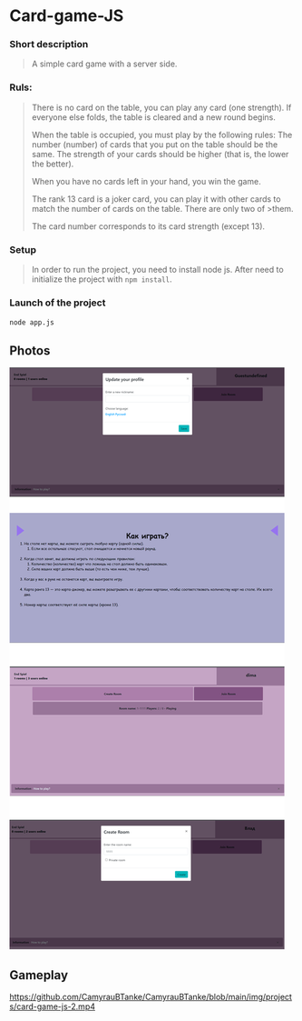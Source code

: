 # Card-game-JS
### Short description
>A simple card game with a server side.

### Ruls:
>There is no card on the table, you can play any card (one strength).
>If everyone else folds, the table is cleared and a new round begins.
>
>When the table is occupied, you must play by the following rules:
>The number (number) of cards that you put on the table should be the same.
>The strength of your cards should be higher (that is, the lower the better).
>
>When you have no cards left in your hand, you win the game.
>
>The rank 13 card is a joker card, you can play it with other cards to match the number of cards on the table. There are only two of >them.
>
>The card number corresponds to its card strength (except 13).

### Setup

>In order to run the project, you need to install node js. After need to initialize the project with `npm install`.

### Launch of the project
```
node app.js
```
## Photos
<img src="https://github.com/CamyrauBTanke/CamyrauBTanke/blob/main/img/projects/card-game-js-1.png">

## Gameplay
https://github.com/CamyrauBTanke/CamyrauBTanke/blob/main/img/projects/card-game-js-2.mp4